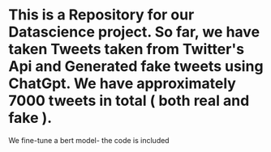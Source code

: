 # This is a Repository for our Datascience project. So far, we have taken Tweets taken from Twitter's Api and Generated fake tweets using ChatGpt. We have approximately 7000 tweets in total ( both real and fake ). 
We fine-tune a bert model- the code is included
